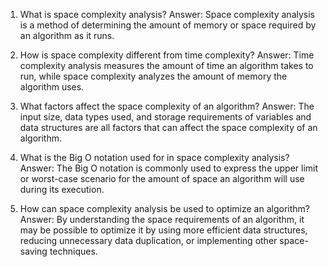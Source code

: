 

1. What is space complexity analysis?
Answer: Space complexity analysis is a method of determining the amount of memory or space required by an algorithm as it runs.

2. How is space complexity different from time complexity?
Answer: Time complexity analysis measures the amount of time an algorithm takes to run, while space complexity analyzes the amount of memory the algorithm uses.

3. What factors affect the space complexity of an algorithm?
Answer: The input size, data types used, and storage requirements of variables and data structures are all factors that can affect the space complexity of an algorithm.

4. What is the Big O notation used for in space complexity analysis?
Answer: The Big O notation is commonly used to express the upper limit or worst-case scenario for the amount of space an algorithm will use during its execution.

5. How can space complexity analysis be used to optimize an algorithm?
Answer: By understanding the space requirements of an algorithm, it may be possible to optimize it by using more efficient data structures, reducing unnecessary data duplication, or implementing other space-saving techniques.